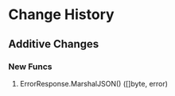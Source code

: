 # Change History

## Additive Changes

### New Funcs

1. ErrorResponse.MarshalJSON() ([]byte, error)
